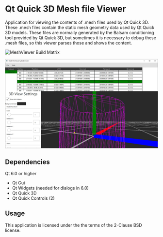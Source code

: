 # Qt Quick 3D Mesh file Viewer

Application for viewing the contents of .mesh files used by Qt Quick 3D. These .mesh files contain the static mesh geometry data used by Qt Quick 3D models. These files are normally generated by the Balsam conditioning tool provided by Qt Quick 3D, but sometimes it is necessary to debug these .mesh files, so this viewer parses those and shows the content.

![MeshViewer Build Matrix](https://github.com/nezticle/MeshViewer/workflows/MeshViewer%20Build%20Matrix/badge.svg)

![Screenshot](/images/screen_shot.jpg?raw=true "Mesh Viewer Screenshot")

## Dependencies

Qt 6.0 or higher
- Qt Gui
- Qt Widgets (needed for dialogs in 6.0)
- Qt Quick 3D
- Qt Quick Controls (2)

## Usage

This application is licensed under the the terms of the 2-Clause BSD license.
